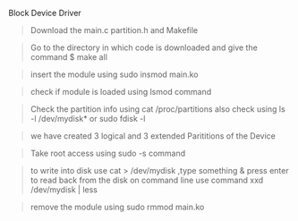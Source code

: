 Block Device Driver
>Download the main.c partition.h and Makefile

>Go to the directory in which code is downloaded and give the command $ make all

>insert the module using sudo insmod main.ko

>check if module is loaded using lsmod command

>Check the partition info using cat /proc/partitions
also check using ls -l /dev/mydisk*
or sudo fdisk -l

>we have created 3 logical and 3 extended Parititions of the Device

>Take root access using sudo -s command 

>to write into disk use cat > /dev/mydisk ,type something & press enter
to read back from the disk on command line use command xxd /dev/mydisk | less


>remove the module using sudo rmmod main.ko



